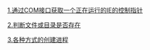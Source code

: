 [1.通过COM接口获取一个正在运行的IE的控制指针](./FindAnExistIexplorByCom.cpp)

[2.判断文件或目录是否存在](./IsFileOrDirExist.cpp)

[3.各种方式的创建进程](./CreateProcess.cpp)

